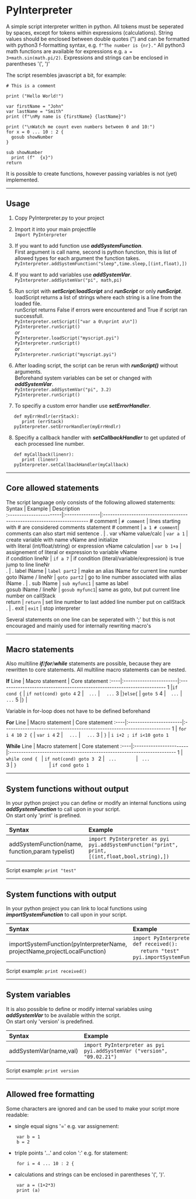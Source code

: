 PyInterpreter
=============

A simple script interpreter written in python. All tokens must be seperated by spaces, except for tokens within expressions (calculations).
String values should be enclosed between double quotes (") and can be formatted with python3 f-formatting syntax, e.g. `f"The number is {nr}."`
All python3 math functions are available for expressions e.g. `a = 3+math.sin(math.pi/2)`. Expressions and strings can be enclosed in parentheses '(', ')'

The script resembles javascript a bit, for example:
~~~
# This is a comment

print ("Hello World!")

var firstName = "John"
var lastName = "Smith"
print (f"\nMy name is {firstName} {lastName}")

print ("\nWatch me count even numbers between 0 and 10:")
for x = 0 ... 10 : 2 {
  gosub showNumber
}

sub showNumber
  print (f"  {x}")
return                                   
~~~

It is possible to create functions, however passing variables is not (yet) implemented.

---

Usage
-----
1) Copy PyInterpreter.py to your project

2) Import it into your main projectfile</br>
```Import PyInterpreter```</br>

3) If you want to add function use ***addSystemFunction***.</br>
First argument is call name, second is python function, this is list of allowed types for each argument the function takes.</br>
```PyInterpreter.addSystemFunction("sleep",time.sleep,[(int,float),])```<br/>

4) If you want to add variables use ***addSystemVar***.</br>
```PyInterpreter.addSystemVar("pi", math,pi)```<br/>

5) Run script with ***setScript***/***loadScript*** and ***runScript*** or only ***runScript***.</br>
loadScript returns a list of strings where each string is a line from the loaded file.</br>
runScript returns False if errors were encountered and True if script ran successfull.</br>
```PyInterpreter.setScript(["var a 0\nprint a\n"])```</br>
```PyInterpreter.runScript()```</br>
*or*</br>
```PyInterpreter.loadScript("myscript.pyi")```</br>
```PyInterpreter.runScript()```</br>
*or*</br>
```PyInterpreter.runScript("myscript.pyi")```</br>

6) After loading script, the script can be rerun with ***runScript()*** without arguments. </br>
Beforehand system variables can be set or changed with ***addSystemVar***. </br>
```PyInterpreter.addSystemVar("pi", 3.2)```</br>
```PyInterpreter.runScript()```</br>

7) To specifiy a custom error handler use ***setErrorHandler***.
```
   def myErrHndlr(errStack):
      print (errStack)
   pyInterpreter.setErrorHandler(myErrHndlr)
```

8) Specifiy a callback handler with ***setCallbackHandler*** to get updated of each processed line number.
```
   def myCallback(linenr):
      print (linenr)
   pyInterpreter.setCallbackHandler(myCallback)
```

---  
  
  
Core allowed statements
-----------------------
The script language only consists of the following allowed statements:
Syntax                  | Example        | Description                                                             
:-----------------------|:---------------|:-----------------------------------------------------------------------
\# comment              | `# comment`    | lines starting with # are considered comments
statement # comment     | `a 1 # comment`| comments can also start mid sentence
.                       | .
var vName value/calc    | `var a 1`      | create variable with name vName and initialize <br/> with literal (int/float/string) or expression 
vName calculation       | `var b 1+a`    | assignement of literal or expression to variable vName  
if condition lineNr     | `if a 7`       | if condition (literal/variable/expression) is true jump to line lineNr  
.                       | .
label lName             | `label part2`  | make an alias lName for current line number                     
goto lName / lineNr     | `goto part2`   | go to line number associated with alias lName
.                       | .
sub lName               | `sub myfunc1`  | same as label                     
gosub lName / lineNr    | `gosub myfunc1`| same as goto, but put current line number on callStack  
return                  | `return`       | set line number to last added line number put on callStack  
.                       | .
exit                    | `exit`         | stop interpreter  
  
Several statements on one line can be seperated with ';' but this is not encouraged and mainly used for internally rewriting macro's

---


Macro statements  
----------------
Also multiline ***if***/***for***/***while*** statements are possible, because they are rewritten to core statements.
All multiline macro statements can be nested.

**If**
Line | Macro statement        | Core statement
:----|:-----------------------|:-----------------------------------------------------------------------
1    |`if cond {`             | `if not(cond) goto 4`
2    |`  ...`                 | `  ...`
3    |`}else{`                | `goto 5`
4    |`  ...`                 | `  ...`
5    |`}`                     | ` `

Variable in for-loop does not have to be defined beforehand

**For**
Line | Macro statement        | Core statement
:----|:-----------------------|:-----------------------------------------------------------------------
1    | `for i 4 10 2 {`       | `var i 4`
2    | `  ...`                | `  ...`
3    | `}`                    | `i i+2 ; if i<10 goto 1`

**While**
Line | Macro statement        | Core statement
:----|:-----------------------|:-----------------------------------------------------------------------
1    | `while cond { `        | `if not(cond) goto 3 `
2    | `  ...        `        | `  ...               `
3    | `}            `        | `if cond goto 1      `


---

System functions without output
--------------------------------
In your python project you can define or modify an internal functions using ***addSystemFunction*** to call upon in your script. </br>
On start only 'print' is prefined.

Syntax                      | Example
:---------------------------|:-----------------------------------------------------------------------
addSystemFunction(name,<br/>function,param typelist)| `import PyInterpreter as pyi`<br/>`pyi.addSystemFunction("print", print, [(int,float,bool,string),])`

Script example: `print "test"`

---

System functions with output
--------------------------------
In your python project you can link to local functions using ***importSystemFunction*** to call upon in your script. </br>

Syntax                      | Example
:---------------------------|:-----------------------------------------------------------------------
importSystemFunction(pyInterpreterName,<br/>projectName,projectLocalFunction)| `import PyInterpreter as pyi`<br/>`def received():`<br/>` ` ` ` `return "test"`<br/>`pyi.importSystemFunction(pyi,__name__,received)`

Script example: `print received()`

---

System variables 
--------------------------------
It is also possible to define or modify internal variables using ***addSystemVar*** to be available within the script. </br>
On start only 'version' is predefined.

Syntax                  | Example
:-----------------------|:-----------------------------------------------------------------------
addSystemVar(name,val)  | `import PyInterpreter as pyi`<br/>`pyi.addSystemVar ("version", "09.02.21")`

Script example: `print version`

---

Allowed free formatting
------------------
Some characters are ignored and can be used to make your script more readable:
- single equal signs '=' e.g. var assignement:
~~~
    var b = 1
    b = 2
~~~
- triple points '...' and colon ':' e.g. for statement:
~~~
    for i = 4 ... 10 : 2 {        
~~~
 - calculations and strings can be enclosed in parentheses '(', ')'.
~~~
    var a = (1+2*3)
    print (a)
~~~
   
